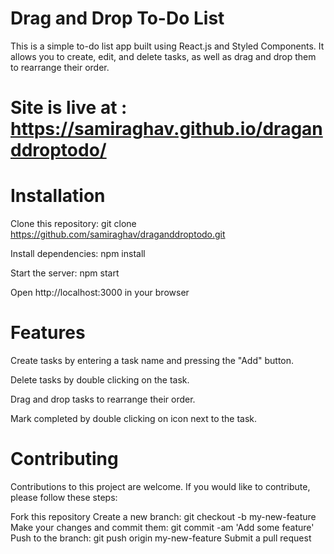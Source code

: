 # Drag and Drop To-Do List
This is a simple to-do list app built using React.js and Styled Components. It allows you to create, edit, and delete tasks, as well as drag and drop them to rearrange their order.

# Site is live at : https://samiraghav.github.io/draganddroptodo/

# Installation

 Clone this repository: git clone https://github.com/samiraghav/draganddroptodo.git
 
 Install dependencies: npm install
 
 Start the server: npm start
 
 Open http://localhost:3000 in your browser
 
 
# Features
Create tasks by entering a task name and pressing the "Add" button.

Delete tasks by double clicking on the task.

Drag and drop tasks to rearrange their order.

Mark completed by double clicking on icon next to the task.

# Contributing
Contributions to this project are welcome. If you would like to contribute, please follow these steps:

Fork this repository
Create a new branch: git checkout -b my-new-feature
Make your changes and commit them: git commit -am 'Add some feature'
Push to the branch: git push origin my-new-feature
Submit a pull request
